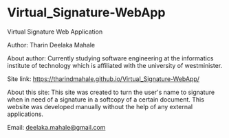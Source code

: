 # Virtual_Signature-WebApp
Virtual Signature Web Application

Author:
Tharin Deelaka Mahale

About author:
Currently studying software engineering at the informatics institute of technology
which is affiliated with the university of westminister.

Site link:
https://tharindmahale.github.io/Virtual_Signature-WebApp/

About this site:
This site was created to turn the user's name to signature when in need of a signature
in a softcopy of a certain document.
This website was developed manually without the help of any external applications.

Email:
deelaka.mahale@gmail.com
